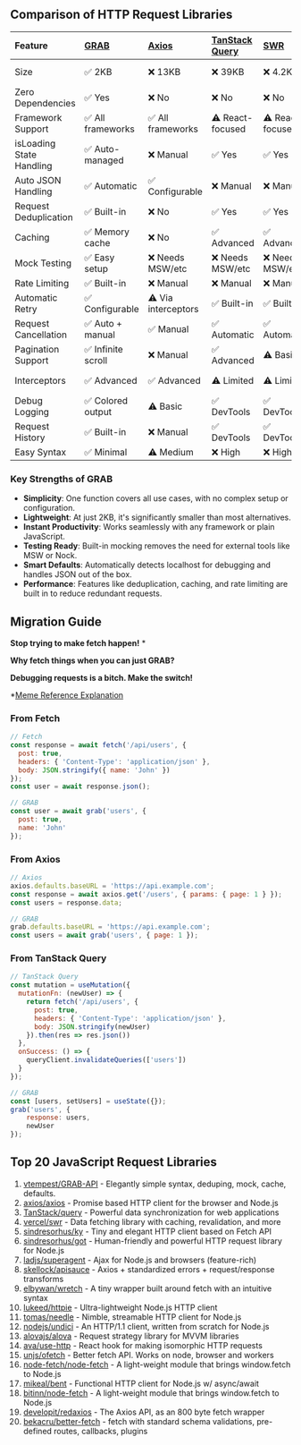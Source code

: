 
##  Comparison of HTTP Request Libraries

| Feature | [GRAB](https://github.com/vtempest/grab-api) | [Axios](https://github.com/axios/axios) | [TanStack Query](https://github.com/TanStack/query) | [SWR](https://github.com/vercel/swr) | [Alova](https://github.com/alovajs/alova) | [SuperAgent](https://github.com/ladjs/superagent) | [Apisauce](https://github.com/infinitered/apisauce) | [Ky](https://github.com/sindresorhus/ky) |
| :-- | :-- | :-- | :-- | :-- | :-- | :-- | :-- | :-- | 
| Size | ✅ 2KB | ❌ 13KB | ❌ 39KB | ❌ 4.2KB | ⚠️ 4KB | ❌ 19KB | ❌ 15KB (with axios) | ⚠️ 4KB |
| Zero Dependencies | ✅ Yes | ❌ No | ❌ No | ❌ No | ✅ Yes | ❌ No | ❌ Needs Axios | ✅ Yes |
| Framework Support | ✅ All frameworks | ✅ All frameworks | ⚠️ React-focused | ⚠️ React-focused | ✅ All frameworks | ✅ All frameworks | ✅ All frameworks | ✅ All frameworks |
| isLoading State Handling | ✅ Auto-managed | ❌ Manual | ✅ Yes | ✅ Yes | ✅ Yes | ❌ Manual | ❌ Manual | ❌ Manual |
| Auto JSON Handling | ✅ Automatic | ✅ Configurable | ❌ Manual | ❌ Manual | ✅ Automatic | ✅ Automatic | ✅ Automatic | ✅ Automatic |
| Request Deduplication | ✅ Built-in | ❌ No | ✅ Yes | ✅ Yes | ✅ Yes | ❌ No | ❌ No | ❌ No |
| Caching | ✅ Memory cache | ❌ No | ✅ Advanced | ✅ Advanced | ✅ Multi-level | ❌ No | ❌ No | ❌ No |
| Mock Testing | ✅ Easy setup | ❌ Needs MSW/etc | ❌ Needs MSW/etc | ❌ Needs MSW/etc | ⚠️ Basic | ❌ Needs separate lib | ❌ Needs separate lib | ❌ Needs MSW/etc |
| Rate Limiting | ✅ Built-in | ❌ Manual | ❌ Manual | ❌ Manual | ⚠️ Basic | ❌ Manual | ❌ Manual | ❌ Manual |
| Automatic Retry | ✅ Configurable | ⚠️ Via interceptors | ✅ Built-in | ✅ Built-in | ✅ Built-in | ✅ Built-in | ❌ Manual | ✅ Built-in |
| Request Cancellation | ✅ Auto + manual | ✅ Manual | ✅ Automatic | ✅ Automatic | ✅ Manual | ✅ Manual | ✅ Manual | ✅ Manual |
| Pagination Support | ✅ Infinite scroll | ❌ Manual | ✅ Advanced | ⚠️ Basic | ✅ Built-in | ❌ Manual | ❌ Manual | ❌ Manual |
| Interceptors | ✅ Advanced | ✅ Advanced | ⚠️ Limited | ⚠️ Limited | ✅ Advanced | ✅ Plugins | ✅ Transforms | ✅ Hooks system |
| Debug Logging | ✅ Colored output | ⚠️ Basic | ✅ DevTools | ✅ DevTools | ⚠️ Basic | ⚠️ Basic | ⚠️ Basic | ⚠️ Basic |
| Request History | ✅ Built-in | ❌ Manual | ✅ DevTools | ✅ DevTools | ❌ Manual | ❌ Manual | ❌ Manual | ❌ Manual |
| Easy Syntax | ✅ Minimal | ⚠️ Medium | ❌ High | ❌ High | ⚠️ Medium | ⚠️ Medium | ✅ Low | ✅ Minimal |

### Key Strengths of GRAB

- **Simplicity**: One function covers all use cases, with no complex setup or configuration.
- **Lightweight**: At just 2KB, it's significantly smaller than most alternatives.
- **Instant Productivity**: Works seamlessly with any framework or plain JavaScript.
- **Testing Ready**: Built-in mocking removes the need for external tools like MSW or Nock.
- **Smart Defaults**: Automatically detects localhost for debugging and handles JSON out of the box.
- **Performance**: Features like deduplication, caching, and rate limiting are built in to reduce redundant requests.


## Migration Guide

**Stop trying to make fetch happen!** *

**Why fetch things when you can just GRAB?**

**Debugging requests is a bitch. Make the switch!**

*[Meme Reference Explanation](https://knowyourmeme.com/memes/stop-trying-to-make-fetch-happen)
### From Fetch

```javascript
// Fetch
const response = await fetch('/api/users', {
  post: true,
  headers: { 'Content-Type': 'application/json' },
  body: JSON.stringify({ name: 'John' })
});
const user = await response.json();

// GRAB
const user = await grab('users', {
  post: true,
  name: 'John'
});
```

### From Axios

```javascript
// Axios
axios.defaults.baseURL = 'https://api.example.com';
const response = await axios.get('/users', { params: { page: 1 } });
const users = response.data;

// GRAB
grab.defaults.baseURL = 'https://api.example.com';
const users = await grab('users', { page: 1 });
```
### From TanStack Query

```javascript
// TanStack Query
const mutation = useMutation({
  mutationFn: (newUser) => {
    return fetch('/api/users', {
      post: true,
      headers: { 'Content-Type': 'application/json' },
      body: JSON.stringify(newUser)
    }).then(res => res.json())
  },
  onSuccess: () => {
    queryClient.invalidateQueries(['users'])
  }
});

// GRAB
const [users, setUsers] = useState({});
grab('users', { 
    response: users, 
    newUser 
});
```


## Top 20 JavaScript Request Libraries
1. [vtempest/GRAB-API](https://github.com/vtempest/grab-api) - Elegantly simple syntax, deduping, mock, cache, defaults.
2. [axios/axios](https://github.com/axios/axios) - Promise based HTTP client for the browser and Node.js
3. [TanStack/query](https://github.com/TanStack/query) - Powerful data synchronization for web applications
4. [vercel/swr](https://github.com/vercel/swr) - Data fetching library with caching, revalidation, and more
5. [sindresorhus/ky](https://github.com/sindresorhus/ky) - Tiny and elegant HTTP client based on Fetch API
6. [sindresorhus/got](https://github.com/sindresorhus/got) - Human-friendly and powerful HTTP request library for Node.js
7. [ladjs/superagent](https://github.com/ladjs/superagent) - Ajax for Node.js and browsers (feature-rich)
8. [skellock/apisauce](https://github.com/skellock/apisauce) - Axios + standardized errors + request/response transforms
9. [elbywan/wretch](https://github.com/elbywan/wretch) - A tiny wrapper built around fetch with an intuitive syntax
10. [lukeed/httpie](https://github.com/lukeed/httpie) - Ultra-lightweight Node.js HTTP client
11. [tomas/needle](https://github.com/tomas/needle) - Nimble, streamable HTTP client for Node.js
12. [nodejs/undici](https://github.com/nodejs/undici) - An HTTP/1.1 client, written from scratch for Node.js
13. [alovajs/alova](https://github.com/alovajs/alova) - Request strategy library for MVVM libraries
14. [ava/use-http](https://github.com/ava/use-http) - React hook for making isomorphic HTTP requests
15. [unjs/ofetch](https://github.com/unjs/ofetch) - Better fetch API. Works on node, browser and workers
16. [node-fetch/node-fetch](https://github.com/node-fetch/node-fetch) - A light-weight module that brings window.fetch to Node.js
17. [mikeal/bent](https://github.com/mikeal/bent) - Functional HTTP client for Node.js w/ async/await
18. [bitinn/node-fetch](https://github.com/bitinn/node-fetch) - A light-weight module that brings window.fetch to Node.js
19. [developit/redaxios](https://github.com/developit/redaxios) - The Axios API, as an 800 byte fetch wrapper
20. [bekacru/better-fetch](https://github.com/bekacru/better-fetch) - fetch with standard schema validations, pre-defined routes, callbacks, plugins

